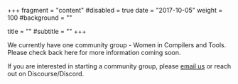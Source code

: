 +++
fragment = "content"
#disabled = true
date = "2017-10-05"
weight = 100
#background = ""

title = ""
#subtitle = ""
+++

We currently have one community group - Women in Compilers and Tools. Please check back here for more information coming soon.

If you are interested in starting a community group, please [email us](mailto:community.o@llvm.rg) or reach out on Discourse/Discord.
